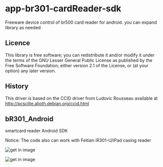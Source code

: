 # app-br301-cardReader-sdk
Freeware device control of br500 card reader for android. you can expand library as needed

Licence
-------

This library is free software; you can redistribute it and/or
modify it under the terms of the GNU Lesser General Public
License as published by the Free Software Foundation; either
version 2.1 of the License, or (at your option) any later version.

History
-------

This driver is based on the CCID driver from Ludovic Rousseau available at http://pcsclite.alioth.debian.org/ccid.html

bR301_Android
-------

smartcard reader Android SDK

Notice: The code also can work with Feitian iR301-U/iPad casing reader


![get in image](../master/a1.JPG)

![get in image](../master/a2.JPG)

